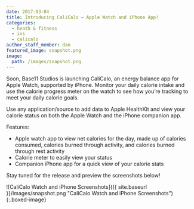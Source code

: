 ```yaml
---
date: 2017-03-04
title: Introducing CaliCalo – Apple Watch and iPhone App!
categories:
  - heath & fitness
  - ios
  - calicalo
author_staff_member: dan
featured_image: snapshot.png
image:
  path: /images/snapshot.png
---
```


Soon, Base11 Studios is launching CaliCalo, an energy balance app for Apple Watch, supported by iPhone. Monitor your daily calorie intake and use the calorie progress meter on the watch to see how you’re tracking to meet your daily calorie goals.

Use any application/source to add data to Apple HealthKit and view your calorie status on both the Apple Watch and the iPhone companion app.

Features:
* Apple watch app to view net calories for the day, made up of calories consumed, calories burned through activity, and calories burned through rest activity
* Calorie meter to easily view your status
* Companion iPhone app for a quick view of your calorie stats

Stay tuned for the release and preview the screenshots below!

![CaliCalo Watch and iPhone Screenshots]({{ site.baseurl }}/images/snapshot.png "CaliCalo Watch and iPhone Screenshots"){:.boxed-image}
